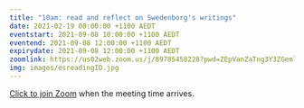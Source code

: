 ```yaml
---
title: "10am: read and reflect on Swedenborg's writings"
date: 2021-02-19 00:00:00 +1100 AEDT
eventstart: 2021-09-08 10:00:00 +1100 AEDT
eventend: 2021-09-08 12:00:00 +1100 AEDT
expirydate: 2021-09-08 12:00:00 +1100 AEDT
zoomlink: https://us02web.zoom.us/j/89785458228?pwd=ZEpVanZaTng3Y3ZGeml0R2RjcTY1QT09
img: images/esreadingID.jpg
---
```


[Click to join Zoom](https://us02web.zoom.us/j/89785458228?pwd=ZEpVanZaTng3Y3ZGeml0R2RjcTY1QT09) when the meeting time arrives.


